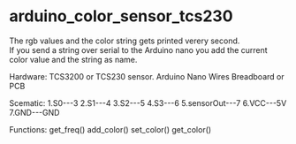 # arduino_color_sensor_tcs230


The rgb values and the color string gets printed verery second.  
If you send a string over serial to the Arduino nano you add the current color value and the string as name.

Hardware:
  TCS3200 or TCS230 sensor.
  Arduino Nano
  Wires
  Breadboard or PCB
  
Scematic:
  1.S0---3
  2.S1---4
  3.S2---5
  4.S3---6
  5.sensorOut---7
  6.VCC---5V
  7.GND---GND
  
Functions:
  get_freq()
  add_color()
  set_color()
  get_color()
  
